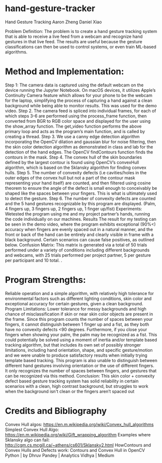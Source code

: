 # hand-gesture-tracker
Hand Gesture Tracking
 Aaron Zheng
 Daniel Xiao

 Problem Definition:
 The problem is to create a hand gesture tracking system that is able to receive a live feed from a
 webcam and recognize hand gestures in that live feed. The results are useful because the gesture
 classifications can then be used to control systems, or even train ML-based algorithms.
 
 # Method and Implementation:
 
 Step 1:
 The camera data is captured using the default webcam on the device running the Jupyter
 Notebook. On macOS devices, it utilizes Apple’s Continuity Camera feature which allows for
 your phone to be the webcam for the laptop, simplifying the process of capturing a hand against
 a clean background while being able to monitor results. This was used for the demo video.
 Step 2.
 The camera feed is spliced into individual frames, for each of which steps 3-6 are performed
 using the process_frame function, then converted from BGR to RGB color space and displayed
 for the user using the show_array function. The get_video function performs the above primary
 loop and acts as the program’s main function, and is called by creating a thread.
 Step 3. We use a canny edge detection algorithm incorporating the OpenCV dilation and
 gaussian blur for noise filtering, then the skin color detection algorithm as demonstrated in class
 and lab for the detection of the hand edges. The OpenCV findContours function finds the
 contours in the mask.
 Step 4.
 The convex hull of the skin boundaries defined by the largest contour is found using OpenCV’s
 convexHull algorithm, which is based on the Sklansky algorithm for finding convex hulls.
 Step 5.
 The number of convexity defects (i.e cavities/holes in the outer edges of the convex hull but not
a part of the contour mask representing your hand itself) are counted, and then filtered using
 cosine theorem to ensure the angle of the defect is small enough to conceivably be shaped like
 the spaces between your fingers. This is what is ultimately used to detect the gesture.
 Step 6. The number of convexity defects are counted and the 5 hand gestures recognizable by
 this program are displayed. (Palm, 4 fingers up, 3 fingers up, 2 fingers up, 1 finger up/fist)
 Experiments:
 Wetested the program using me and my project partner’s hands, running the code individually
 on our machines.
 Results
 The result for my testing can be seen in the demo video, where the program exhibits exceptional
 (90%<) accuracy when fingers are evenly spaced out in a natural manner, and the front or back
 of the hand can be entirely and clearly visible in frame with a black background. Certain
 scenarios can cause false positives, as outlined below.
 Confusion Matrix:
 This matrix is generated via a total of 50 trials performed under a variety of conditions including
 different backgrounds and webcams, with 25 trials performed per project partner, 5 per gesture
 per participant and 10 total. .

 # Program Strengths:
 
 Reliable operation and a simple algorithm, with relatively high tolerance for environmental
 factors such as different lighting conditions, skin color and exceptional accuracy for certain
 gestures, given a clean background.
 Program Limitations:
 Lower tolerance for messy backgrounds and high chance of misclassification if skin or near skin
 color objects are present in the frame.
 Since this program counts the number of spaces between your fingers, it cannot distinguish
 between 1 finger up and a fist, as they both have no convexity defects <90 degrees. Furthermore,
 if you close your fingers when showing your palm, the palm may be recognized as a fist. This
 could potentially be solved using a moment of inertia and/or template based tracking algorithm,
 but that includes its own set of possibly stronger limitations, including hand orientation, shape,
 and specific gesture/motion and we were unable to produce satisfactory results when initially
 trying template based tracking.
 This program is also unable to distinguish between different hand gestures involving orientation
 or the use of different fingers. It only recognizes the number of spaces between fingers, and
 gestures that can be recognized via this method.
 Conclusion:
 This skin color + convexity defect based gesture tracking system has solid reliability in certain
 scenarios with a clean, high contrast background, but struggles to work when the background
 isn't clean or the fingers aren’t spaced out

 
# Credits and Bibliography

 Convex Hull algos:
 https://en.m.wikipedia.org/wiki/Convex_hull_algorithms
 Simplest Convex Hull Algo:
 https://en.m.wikipedia.org/wiki/Gift_wrapping_algorithm
Examples where Sklansky algo can fail:
 http://cgm.cs.mcgill.ca/~athens/cs601/Sklansky2.html
 HowContours and Convex Hulls and Defects work:
 Contours and Convex Hull in OpenCV Python | by Dhruv Pandey | Analytics Vidhya | Medium

